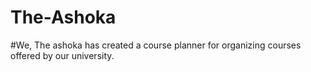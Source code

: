 # The-Ashoka
#We, The ashoka has created a course planner for organizing courses offered by our university.
